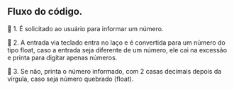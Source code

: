 ## Fluxo do código.

🧠 1. É solicitado ao usuário para informar um número.

🧐 2. A entrada via teclado entra no laço e é convertida para um número do tipo float, caso a entrada seja diferente de um número, ele cai na excessão e printa para digitar apenas números.

🎯 3. Se não, printa o número informado, com 2 casas decimais depois da vírgula, caso seja número quebrado (float).
